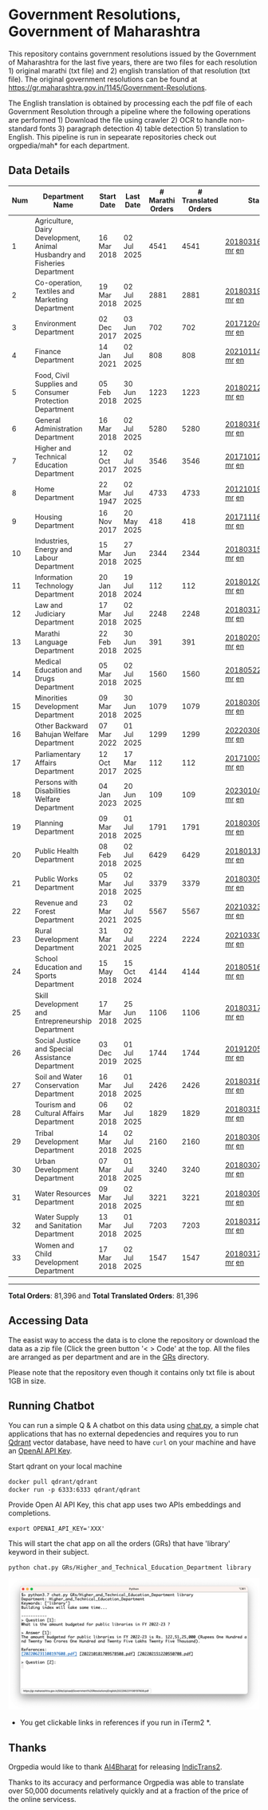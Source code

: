 # Government Resolutions, Government of Maharashtra

This repository contains government resolutions issued by the Government of Maharashtra for the last five years, there are two files for each resolution 1) original marathi (txt file) and 2) english translation of that resolution (txt file). The original government resolutions can be found at https://gr.maharashtra.gov.in/1145/Government-Resolutions.

The English translation is obtained by processing each the pdf file of each Government Resolution through a pipeline where the following operations are performed 1) Download the file using crawler 2) OCR to handle non-standard fonts 3) paragraph detection 4) table  detection 5) translation to English. This pipeline is run in sepearate repositories check out orgpedia/mah* for each department.


## Data Details

| Num | Department Name | Start Date | Last Date | # Marathi Orders | # Translated Orders | Starting Order | Last Order |
| --- | --------------- | ---------- | --------- | ---------------- | ------------------- | -------------- | ---------- |
| 1 | Agriculture, Dairy Development, Animal Husbandry and Fisheries Department | 16 Mar 2018 | 02 Jul 2025 | 4541 | 4541 | [201803161624182101.pdf](https://gr.maharashtra.gov.in/Site/Upload/Government%20Resolutions/English/201803161624182101.pdf) [mr](GRs/Agriculture,_Dairy_Development,_Animal_Husbandry_and_Fisheries_Department/201803161624182101.pdf.mr.txt) [en](GRs/Agriculture,_Dairy_Development,_Animal_Husbandry_and_Fisheries_Department/201803161624182101.pdf.en.txt) | [202507021307459001.pdf](https://gr.maharashtra.gov.in/Site/Upload/Government%20Resolutions/English/202507021307459001.pdf) [mr](GRs/Agriculture,_Dairy_Development,_Animal_Husbandry_and_Fisheries_Department/202507021307459001.pdf.mr.txt) [en](GRs/Agriculture,_Dairy_Development,_Animal_Husbandry_and_Fisheries_Department/202507021307459001.pdf.en.txt) |
| 2 | Co-operation, Textiles and Marketing Department | 19 Mar 2018 | 02 Jul 2025 | 2881 | 2881 | [201803191257576702.pdf](https://gr.maharashtra.gov.in/Site/Upload/Government%20Resolutions/English/201803191257576702.pdf) [mr](GRs/Co-operation,_Textiles_and_Marketing_Department/201803191257576702.pdf.mr.txt) [en](GRs/Co-operation,_Textiles_and_Marketing_Department/201803191257576702.pdf.en.txt) | [202507021524164802.pdf](https://gr.maharashtra.gov.in/Site/Upload/Government%20Resolutions/English/202507021524164802.pdf) [mr](GRs/Co-operation,_Textiles_and_Marketing_Department/202507021524164802.pdf.mr.txt) [en](GRs/Co-operation,_Textiles_and_Marketing_Department/202507021524164802.pdf.en.txt) |
| 3 | Environment Department | 02 Dec 2017 | 03 Jun 2025 | 702 | 702 | [201712041147216904.pdf](https://gr.maharashtra.gov.in/Site/Upload/Government%20Resolutions/English/201712041147216904.pdf) [mr](GRs/Environment_Department/201712041147216904.pdf.mr.txt) [en](GRs/Environment_Department/201712041147216904.pdf.en.txt) | [202506031509377104.pdf](https://gr.maharashtra.gov.in/Site/Upload/Government%20Resolutions/English/202506031509377104.pdf) [mr](GRs/Environment_Department/202506031509377104.pdf.mr.txt) [en](GRs/Environment_Department/202506031509377104.pdf.en.txt) |
| 4 | Finance Department | 14 Jan 2021 | 02 Jul 2025 | 808 | 808 | [202101141237329905.pdf](https://gr.maharashtra.gov.in/Site/Upload/Government%20Resolutions/English/202101141237329905.pdf) [mr](GRs/Finance_Department/202101141237329905.pdf.mr.txt) [en](GRs/Finance_Department/202101141237329905.pdf.en.txt) | [202507021655461705.pdf](https://gr.maharashtra.gov.in/Site/Upload/Government%20Resolutions/English/202507021655461705.pdf) [mr](GRs/Finance_Department/202507021655461705.pdf.mr.txt) [en](GRs/Finance_Department/202507021655461705.pdf.en.txt) |
| 5 | Food, Civil Supplies and Consumer Protection Department | 05 Feb 2018 | 30 Jun 2025 | 1223 | 1223 | [201802121244545806.pdf](https://gr.maharashtra.gov.in/Site/Upload/Government%20Resolutions/English/201802121244545806.pdf) [mr](GRs/Food,_Civil_Supplies_and_Consumer_Protection_Department/201802121244545806.pdf.mr.txt) [en](GRs/Food,_Civil_Supplies_and_Consumer_Protection_Department/201802121244545806.pdf.en.txt) | [202506301445196606.pdf](https://gr.maharashtra.gov.in/Site/Upload/Government%20Resolutions/English/202506301445196606.pdf) [mr](GRs/Food,_Civil_Supplies_and_Consumer_Protection_Department/202506301445196606.pdf.mr.txt) [en](GRs/Food,_Civil_Supplies_and_Consumer_Protection_Department/202506301445196606.pdf.en.txt) |
| 6 | General Administration Department | 16 Mar 2018 | 02 Jul 2025 | 5280 | 5280 | [201803161224022707.pdf](https://gr.maharashtra.gov.in/Site/Upload/Government%20Resolutions/English/201803161224022707.pdf) [mr](GRs/General_Administration_Department/201803161224022707.pdf.mr.txt) [en](GRs/General_Administration_Department/201803161224022707.pdf.en.txt) | [202507021641477807.pdf](https://gr.maharashtra.gov.in/Site/Upload/Government%20Resolutions/English/202507021641477807.pdf) [mr](GRs/General_Administration_Department/202507021641477807.pdf.mr.txt) [en](GRs/General_Administration_Department/202507021641477807.pdf.en.txt) |
| 7 | Higher and Technical Education Department | 12 Oct 2017 | 02 Jul 2025 | 3546 | 3546 | [201710121514029708.pdf](https://gr.maharashtra.gov.in/Site/Upload/Government%20Resolutions/English/201710121514029708.pdf) [mr](GRs/Higher_and_Technical_Education_Department/201710121514029708.pdf.mr.txt) [en](GRs/Higher_and_Technical_Education_Department/201710121514029708.pdf.en.txt) | [202507021322257308.pdf](https://gr.maharashtra.gov.in/Site/Upload/Government%20Resolutions/English/202507021322257308.pdf) [mr](GRs/Higher_and_Technical_Education_Department/202507021322257308.pdf.mr.txt) [en](GRs/Higher_and_Technical_Education_Department/202507021322257308.pdf.en.txt) |
| 8 | Home Department | 22 Mar 1947 | 02 Jul 2025 | 4733 | 4733 | [201210191648552129.pdf](https://gr.maharashtra.gov.in/Site/Upload/Government%20Resolutions/English/201210191648552129.pdf) [mr](GRs/Home_Department/201210191648552129.pdf.mr.txt) [en](GRs/Home_Department/201210191648552129.pdf.en.txt) | [202507021745338129.pdf](https://gr.maharashtra.gov.in/Site/Upload/Government%20Resolutions/English/202507021745338129.....pdf) [mr](GRs/Home_Department/202507021745338129.pdf.mr.txt) [en](GRs/Home_Department/202507021745338129.pdf.en.txt) |
| 9 | Housing Department | 16 Nov 2017 | 20 May 2025 | 418 | 418 | [201711161447076609.pdf](https://gr.maharashtra.gov.in/Site/Upload/Government%20Resolutions/English/201711161447076609.pdf) [mr](GRs/Housing_Department/201711161447076609.pdf.mr.txt) [en](GRs/Housing_Department/201711161447076609.pdf.en.txt) | [202505201159345309.pdf](https://gr.maharashtra.gov.in/Site/Upload/Government%20Resolutions/English/202505201159345309.pdf) [mr](GRs/Housing_Department/202505201159345309.pdf.mr.txt) [en](GRs/Housing_Department/202505201159345309.pdf.en.txt) |
| 10 | Industries, Energy and Labour Department | 15 Mar 2018 | 27 Jun 2025 | 2344 | 2344 | [201803151204055010.pdf](https://gr.maharashtra.gov.in/Site/Upload/Government%20Resolutions/English/201803151204055010.pdf) [mr](GRs/Industries,_Energy_and_Labour_Department/201803151204055010.pdf.mr.txt) [en](GRs/Industries,_Energy_and_Labour_Department/201803151204055010.pdf.en.txt) | [202506271453251810.pdf](https://gr.maharashtra.gov.in/Site/Upload/Government%20Resolutions/English/202506271453251810.pdf) [mr](GRs/Industries,_Energy_and_Labour_Department/202506271453251810.pdf.mr.txt) [en](GRs/Industries,_Energy_and_Labour_Department/202506271453251810.pdf.en.txt) |
| 11 | Information Technology Department | 20 Jan 2018 | 19 Jul 2024 | 112 | 112 | [201801201843024511.pdf](https://gr.maharashtra.gov.in/Site/Upload/Government%20Resolutions/English/201801201843024511.pdf) [mr](GRs/Information_Technology_Department/201801201843024511.pdf.mr.txt) [en](GRs/Information_Technology_Department/201801201843024511.pdf.en.txt) | [202407191742379111.pdf](https://gr.maharashtra.gov.in/Site/Upload/Government%20Resolutions/English/202407191742379111.pdf) [mr](GRs/Information_Technology_Department/202407191742379111.pdf.mr.txt) [en](GRs/Information_Technology_Department/202407191742379111.pdf.en.txt) |
| 12 | Law and Judiciary Department | 17 Mar 2018 | 02 Jul 2025 | 2248 | 2248 | [201803171129290212.pdf](https://gr.maharashtra.gov.in/Site/Upload/Government%20Resolutions/English/201803171129290212.pdf) [mr](GRs/Law_and_Judiciary_Department/201803171129290212.pdf.mr.txt) [en](GRs/Law_and_Judiciary_Department/201803171129290212.pdf.en.txt) | [202507021449571412.pdf](https://gr.maharashtra.gov.in/Site/Upload/Government%20Resolutions/English/202507021449571412.pdf) [mr](GRs/Law_and_Judiciary_Department/202507021449571412.pdf.mr.txt) [en](GRs/Law_and_Judiciary_Department/202507021449571412.pdf.en.txt) |
| 13 | Marathi Language Department | 22 Feb 2018 | 30 Jun 2025 | 391 | 391 | [201802031549154233.pdf](https://gr.maharashtra.gov.in/Site/Upload/Government%20Resolutions/English/201802031549154233.pdf) [mr](GRs/Marathi_Language_Department/201802031549154233.pdf.mr.txt) [en](GRs/Marathi_Language_Department/201802031549154233.pdf.en.txt) | [202506301830061933.pdf](https://gr.maharashtra.gov.in/Site/Upload/Government%20Resolutions/English/202506301830061933.pdf) [mr](GRs/Marathi_Language_Department/202506301830061933.pdf.mr.txt) [en](GRs/Marathi_Language_Department/202506301830061933.pdf.en.txt) |
| 14 | Medical Education and Drugs Department | 05 Mar 2018 | 02 Jul 2025 | 1560 | 1560 | [201805221424292513.pdf](https://gr.maharashtra.gov.in/Site/Upload/Government%20Resolutions/English/201805221424292513.pdf) [mr](GRs/Medical_Education_and_Drugs_Department/201805221424292513.pdf.mr.txt) [en](GRs/Medical_Education_and_Drugs_Department/201805221424292513.pdf.en.txt) | [202507021649421913.pdf](https://gr.maharashtra.gov.in/Site/Upload/Government%20Resolutions/English/202507021649421913.pdf) [mr](GRs/Medical_Education_and_Drugs_Department/202507021649421913.pdf.mr.txt) [en](GRs/Medical_Education_and_Drugs_Department/202507021649421913.pdf.en.txt) |
| 15 | Minorities Development Department | 09 Mar 2018 | 30 Jun 2025 | 1079 | 1079 | [201803091218355314.pdf](https://gr.maharashtra.gov.in/Site/Upload/Government%20Resolutions/English/201803091218355314.pdf) [mr](GRs/Minorities_Development_Department/201803091218355314.pdf.mr.txt) [en](GRs/Minorities_Development_Department/201803091218355314.pdf.en.txt) | [202506301800209414.pdf](https://gr.maharashtra.gov.in/Site/Upload/Government%20Resolutions/English/202506301800209414.pdf) [mr](GRs/Minorities_Development_Department/202506301800209414.pdf.mr.txt) [en](GRs/Minorities_Development_Department/202506301800209414.pdf.en.txt) |
| 16 | Other Backward Bahujan Welfare Department | 07 Mar 2022 | 01 Jul 2025 | 1299 | 1299 | [202203081752439334.pdf](https://gr.maharashtra.gov.in/Site/Upload/Government%20Resolutions/English/202203081752439334.pdf) [mr](GRs/Other_Backward_Bahujan_Welfare_Department/202203081752439334.pdf.mr.txt) [en](GRs/Other_Backward_Bahujan_Welfare_Department/202203081752439334.pdf.en.txt) | [202507011502209834.pdf](https://gr.maharashtra.gov.in/Site/Upload/Government%20Resolutions/English/202507011502209834.pdf) [mr](GRs/Other_Backward_Bahujan_Welfare_Department/202507011502209834.pdf.mr.txt) [en](GRs/Other_Backward_Bahujan_Welfare_Department/202507011502209834.pdf.en.txt) |
| 17 | Parliamentary Affairs Department | 12 Oct 2017 | 17 Mar 2025 | 112 | 112 | [201710031642378615.pdf](https://gr.maharashtra.gov.in/Site/Upload/Government%20Resolutions/English/201710031642378615.pdf) [mr](GRs/Parliamentary_Affairs_Department/201710031642378615.pdf.mr.txt) [en](GRs/Parliamentary_Affairs_Department/201710031642378615.pdf.en.txt) | [202503171104518215.pdf](https://gr.maharashtra.gov.in/Site/Upload/Government%20Resolutions/English/202503171104518215.pdf) [mr](GRs/Parliamentary_Affairs_Department/202503171104518215.pdf.mr.txt) [en](GRs/Parliamentary_Affairs_Department/202503171104518215.pdf.en.txt) |
| 18 | Persons with Disabilities Welfare Department | 04 Jan 2023 | 20 Jun 2025 | 109 | 109 | [202301041906309635.pdf](https://gr.maharashtra.gov.in/Site/Upload/Government%20Resolutions/English/202301041906309635.pdf) [mr](GRs/Persons_with_Disabilities_Welfare_Department/202301041906309635.pdf.mr.txt) [en](GRs/Persons_with_Disabilities_Welfare_Department/202301041906309635.pdf.en.txt) | [202506201242006035.pdf](https://gr.maharashtra.gov.in/Site/Upload/Government%20Resolutions/English/202506201242006035.pdf) [mr](GRs/Persons_with_Disabilities_Welfare_Department/202506201242006035.pdf.mr.txt) [en](GRs/Persons_with_Disabilities_Welfare_Department/202506201242006035.pdf.en.txt) |
| 19 | Planning Department | 09 Mar 2018 | 01 Jul 2025 | 1791 | 1791 | [201803091441032716.pdf](https://gr.maharashtra.gov.in/Site/Upload/Government%20Resolutions/English/201803091441032716.pdf) [mr](GRs/Planning_Department/201803091441032716.pdf.mr.txt) [en](GRs/Planning_Department/201803091441032716.pdf.en.txt) | [202507011448348516.pdf](https://gr.maharashtra.gov.in/Site/Upload/Government%20Resolutions/English/202507011448348516.pdf) [mr](GRs/Planning_Department/202507011448348516.pdf.mr.txt) [en](GRs/Planning_Department/202507011448348516.pdf.en.txt) |
| 20 | Public Health Department | 08 Feb 2018 | 02 Jul 2025 | 6429 | 6429 | [201801311722275417.pdf](https://gr.maharashtra.gov.in/Site/Upload/Government%20Resolutions/English/201801311722275417.pdf) [mr](GRs/Public_Health_Department/201801311722275417.pdf.mr.txt) [en](GRs/Public_Health_Department/201801311722275417.pdf.en.txt) | [202507020914188817.pdf](https://gr.maharashtra.gov.in/Site/Upload/Government%20Resolutions/English/202507020914188817.pdf) [mr](GRs/Public_Health_Department/202507020914188817.pdf.mr.txt) [en](GRs/Public_Health_Department/202507020914188817.pdf.en.txt) |
| 21 | Public Works Department | 05 Mar 2018 | 02 Jul 2025 | 3379 | 3379 | [201803051515468118.pdf](https://gr.maharashtra.gov.in/Site/Upload/Government%20Resolutions/English/201803051515468118.pdf) [mr](GRs/Public_Works_Department/201803051515468118.pdf.mr.txt) [en](GRs/Public_Works_Department/201803051515468118.pdf.en.txt) | [202507021611458918.pdf](https://gr.maharashtra.gov.in/Site/Upload/Government%20Resolutions/English/202507021611458918.pdf) [mr](GRs/Public_Works_Department/202507021611458918.pdf.mr.txt) [en](GRs/Public_Works_Department/202507021611458918.pdf.en.txt) |
| 22 | Revenue and Forest Department | 23 Mar 2021 | 02 Jul 2025 | 5567 | 5567 | [202103231328393119.pdf](https://gr.maharashtra.gov.in/Site/Upload/Government%20Resolutions/English/202103231328393119.pdf) [mr](GRs/Revenue_and_Forest_Department/202103231328393119.pdf.mr.txt) [en](GRs/Revenue_and_Forest_Department/202103231328393119.pdf.en.txt) | [202507021618057319.pdf](https://gr.maharashtra.gov.in/Site/Upload/Government%20Resolutions/English/202507021618057319.pdf) [mr](GRs/Revenue_and_Forest_Department/202507021618057319.pdf.mr.txt) [en](GRs/Revenue_and_Forest_Department/202507021618057319.pdf.en.txt) |
| 23 | Rural Development Department | 31 Mar 2021 | 02 Jul 2025 | 2224 | 2224 | [202103301021181120.pdf](https://gr.maharashtra.gov.in/Site/Upload/Government%20Resolutions/English/202103301021181120.pdf) [mr](GRs/Rural_Development_Department/202103301021181120.pdf.mr.txt) [en](GRs/Rural_Development_Department/202103301021181120.pdf.en.txt) | [202507021705364220.pdf](https://gr.maharashtra.gov.in/Site/Upload/Government%20Resolutions/English/202507021705364220.pdf) [mr](GRs/Rural_Development_Department/202507021705364220.pdf.mr.txt) [en](GRs/Rural_Development_Department/202507021705364220.pdf.en.txt) |
| 24 | School Education and Sports Department | 15 May 2018 | 15 Oct 2024 | 4144 | 4144 | [201805161114241221.pdf](https://gr.maharashtra.gov.in/Site/Upload/Government%20Resolutions/English/201805161114241221.pdf) [mr](GRs/School_Education_and_Sports_Department/201805161114241221.pdf.mr.txt) [en](GRs/School_Education_and_Sports_Department/201805161114241221.pdf.en.txt) | [202410152127537021.pdf](https://gr.maharashtra.gov.in/Site/Upload/Government%20Resolutions/English/202410152127537021.pdf) [mr](GRs/School_Education_and_Sports_Department/202410152127537021.pdf.mr.txt) [en](GRs/School_Education_and_Sports_Department/202410152127537021.pdf.en.txt) |
| 25 | Skill Development and Entrepreneurship Department | 17 Mar 2018 | 25 Jun 2025 | 1106 | 1106 | [201803171322099003.pdf](https://gr.maharashtra.gov.in/Site/Upload/Government%20Resolutions/English/201803171322099003.pdf) [mr](GRs/Skill_Development_and_Entrepreneurship_Department/201803171322099003.pdf.mr.txt) [en](GRs/Skill_Development_and_Entrepreneurship_Department/201803171322099003.pdf.en.txt) | [202506251728238703.pdf](https://gr.maharashtra.gov.in/Site/Upload/Government%20Resolutions/English/202506251728238703.pdf) [mr](GRs/Skill_Development_and_Entrepreneurship_Department/202506251728238703.pdf.mr.txt) [en](GRs/Skill_Development_and_Entrepreneurship_Department/202506251728238703.pdf.en.txt) |
| 26 | Social Justice and Special Assistance Department | 03 Dec 2019 | 01 Jul 2025 | 1744 | 1744 | [201912051107011622.pdf](https://gr.maharashtra.gov.in/Site/Upload/Government%20Resolutions/English/201912051107011622.pdf) [mr](GRs/Social_Justice_and_Special_Assistance_Department/201912051107011622.pdf.mr.txt) [en](GRs/Social_Justice_and_Special_Assistance_Department/201912051107011622.pdf.en.txt) | [202507011629476722.pdf](https://gr.maharashtra.gov.in/Site/Upload/Government%20Resolutions/English/202507011629476722.pdf) [mr](GRs/Social_Justice_and_Special_Assistance_Department/202507011629476722.pdf.mr.txt) [en](GRs/Social_Justice_and_Special_Assistance_Department/202507011629476722.pdf.en.txt) |
| 27 | Soil and Water Conservation Department | 16 Mar 2018 | 01 Jul 2025 | 2426 | 2426 | [201803161247582426.pdf](https://gr.maharashtra.gov.in/Site/Upload/Government%20Resolutions/English/201803161247582426.pdf) [mr](GRs/Soil_and_Water_Conservation_Department/201803161247582426.pdf.mr.txt) [en](GRs/Soil_and_Water_Conservation_Department/201803161247582426.pdf.en.txt) | [202507011744519226.pdf](https://gr.maharashtra.gov.in/Site/Upload/Government%20Resolutions/English/202507011744519226.pdf) [mr](GRs/Soil_and_Water_Conservation_Department/202507011744519226.pdf.mr.txt) [en](GRs/Soil_and_Water_Conservation_Department/202507011744519226.pdf.en.txt) |
| 28 | Tourism and Cultural Affairs Department | 06 Mar 2018 | 02 Jul 2025 | 1829 | 1829 | [201803151055091823.pdf](https://gr.maharashtra.gov.in/Site/Upload/Government%20Resolutions/English/201803151055091823.pdf) [mr](GRs/Tourism_and_Cultural_Affairs_Department/201803151055091823.pdf.mr.txt) [en](GRs/Tourism_and_Cultural_Affairs_Department/201803151055091823.pdf.en.txt) | [202507021200400323.pdf](https://gr.maharashtra.gov.in/Site/Upload/Government%20Resolutions/English/202507021200400323.pdf) [mr](GRs/Tourism_and_Cultural_Affairs_Department/202507021200400323.pdf.mr.txt) [en](GRs/Tourism_and_Cultural_Affairs_Department/202507021200400323.pdf.en.txt) |
| 29 | Tribal Development Department | 14 Mar 2018 | 02 Jul 2025 | 2160 | 2160 | [201803091105184924.pdf](https://gr.maharashtra.gov.in/Site/Upload/Government%20Resolutions/English/201803091105184924.pdf) [mr](GRs/Tribal_Development_Department/201803091105184924.pdf.mr.txt) [en](GRs/Tribal_Development_Department/201803091105184924.pdf.en.txt) | [202507021532183324.pdf](https://gr.maharashtra.gov.in/Site/Upload/Government%20Resolutions/English/202507021532183324.pdf) [mr](GRs/Tribal_Development_Department/202507021532183324.pdf.mr.txt) [en](GRs/Tribal_Development_Department/202507021532183324.pdf.en.txt) |
| 30 | Urban Development Department | 07 Mar 2018 | 01 Jul 2025 | 3240 | 3240 | [201803071203178325.pdf](https://gr.maharashtra.gov.in/Site/Upload/Government%20Resolutions/English/201803071203178325.pdf) [mr](GRs/Urban_Development_Department/201803071203178325.pdf.mr.txt) [en](GRs/Urban_Development_Department/201803071203178325.pdf.en.txt) | [202507011830573125.pdf](https://gr.maharashtra.gov.in/Site/Upload/Government%20Resolutions/English/202507011830573125.pdf) [mr](GRs/Urban_Development_Department/202507011830573125.pdf.mr.txt) [en](GRs/Urban_Development_Department/202507011830573125.pdf.en.txt) |
| 31 | Water Resources Department | 09 Mar 2018 | 02 Jul 2025 | 3221 | 3221 | [201803091034435527.pdf](https://gr.maharashtra.gov.in/Site/Upload/Government%20Resolutions/English/201803091034435527.pdf) [mr](GRs/Water_Resources_Department/201803091034435527.pdf.mr.txt) [en](GRs/Water_Resources_Department/201803091034435527.pdf.en.txt) | [202507021732442027.pdf](https://gr.maharashtra.gov.in/Site/Upload/Government%20Resolutions/English/202507021732442027.....pdf) [mr](GRs/Water_Resources_Department/202507021732442027.pdf.mr.txt) [en](GRs/Water_Resources_Department/202507021732442027.pdf.en.txt) |
| 32 | Water Supply and Sanitation Department | 13 Mar 2018 | 01 Jul 2025 | 7203 | 7203 | [201803121414108428.pdf](https://gr.maharashtra.gov.in/Site/Upload/Government%20Resolutions/English/201803121414108428.pdf) [mr](GRs/Water_Supply_and_Sanitation_Department/201803121414108428.pdf.mr.txt) [en](GRs/Water_Supply_and_Sanitation_Department/201803121414108428.pdf.en.txt) | [202507011530591828.pdf](https://gr.maharashtra.gov.in/Site/Upload/Government%20Resolutions/English/202507011530591828.pdf) [mr](GRs/Water_Supply_and_Sanitation_Department/202507011530591828.pdf.mr.txt) [en](GRs/Water_Supply_and_Sanitation_Department/202507011530591828.pdf.en.txt) |
| 33 | Women and Child Development Department | 17 Mar 2018 | 02 Jul 2025 | 1547 | 1547 | [201803171539444330.pdf](https://gr.maharashtra.gov.in/Site/Upload/Government%20Resolutions/English/201803171539444330.pdf) [mr](GRs/Women_and_Child_Development_Department/201803171539444330.pdf.mr.txt) [en](GRs/Women_and_Child_Development_Department/201803171539444330.pdf.en.txt) | [202507021816569530.pdf](https://gr.maharashtra.gov.in/Site/Upload/Government%20Resolutions/English/202507021816569530.pdf) [mr](GRs/Women_and_Child_Development_Department/202507021816569530.pdf.mr.txt) [en](GRs/Women_and_Child_Development_Department/202507021816569530.pdf.en.txt) |
----------------------------------------------------------------------------------------------------

**Total Orders**: 81,396 and **Total Translated Orders**: 81,396
## Accessing Data

The easist way to access the data is to clone the repository or download the data as a zip file (Click the green button '< > Code' at the top. All the files are arranged as per department and are in the [GRs](GRs) directory.

Please note that the repository even though it contains only txt file is about 1GB in size.

## Running Chatbot

You can run a simple Q & A chatbot on this data using [chat.py](chat.py), a simple chat applications that has no external depedencies and requires you to run [Qdrant](https://qdrant.tech/) vector database, have need to have `curl` on your machine and have an [OpenAI API Key](https://help.openai.com/en/articles/4936850-where-do-i-find-my-secret-api-key).

Start qdrant on your local machine
```shell
docker pull qdrant/qdrant
docker run -p 6333:6333 qdrant/qdrant
```

Provide Open AI API Key, this chat app uses two APIs embeddings and completions.
```shell
export OPENAI_API_KEY='XXX'
```

This will start the chat app on all the orders (GRs) that have 'library' keyword in their subject.

```shell
python chat.py GRs/Higher_and_Technical_Education_Department library
```

![screenshot of running chat.py](screenshot.png)

* You get clickable links in references if you run in iTerm2 *.

## Thanks

Orgpedia would like to thank [AI4Bharat](https://ai4bharat.iitm.ac.in/) for releasing [IndicTrans2](https://github.com/AI4Bharat/IndicTrans2).

Thanks to its accuracy and performance Orgpedia was able to translate over 50,000 documents relatively quickly and at a fraction of the price of the online servicess.

